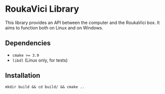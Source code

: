 # RoukaVici Library
This library provides an API between the computer and the RoukaVici box.
It aims to function both on Linux and on Windows.

## Dependencies
- `cmake >= 3.9`
- `libdl` (Linux only, for tests)

## Installation
`mkdir build && cd build/ && cmake ..`
